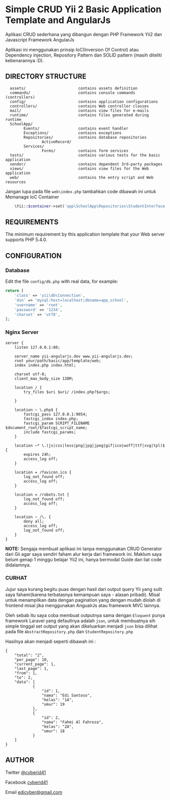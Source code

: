 Simple CRUD Yii 2 Basic Application Template and AngularJs
==========================================================

Aplikasi CRUD sederhana yang dibangun dengan PHP Framework Yii2 dan Javascript Framework AngularJs

Aplikasi ini menggunakan prinsip IoC(Inversion Of Control) atau Dependency Injection, Repository
Pattern dan SOLID pattern (masih diteliti kebenarannya :D).

DIRECTORY STRUCTURE
-------------------

      assets/                       contains assets definition
      commands/                     contains console commands (controllers)
      config/                       contains application configurations
      controllers/                  contains Web controller classes
      mail/                         contains view files for e-mails
      runtime/                      contains files generated during runtime
      SchoolApp/
            Events/                 contains event handler
            Exceptions/             contains exceptions
            Repositories/           contains database repositories
                    ActiveRecord/
            Services/
                    Forms/          contains form services
      tests/                        contains various tests for the basic application
      vendor/                       contains dependent 3rd-party packages
      views/                        contains view files for the Web application
      web/                          contains the entry script and Web resources


Jangan lupa pada file ```web\index.php``` tambahkan code dibawah ini untuk Memanage IoC Container

```php
    \Yii::$container->set('app\SchoolApp\Repositories\StudentInterface', 'app\SchoolApp\Repositories\ActiveRecord\StudentRepository');
```


REQUIREMENTS
------------

The minimum requirement by this application template that your Web server supports PHP 5.4.0.


CONFIGURATION
-------------

### Database

Edit the file `config/db.php` with real data, for example:

```php
return [
    'class' => 'yii\db\Connection',
    'dsn' => 'mysql:host=localhost;dbname=app_school',
    'username' => 'root',
    'password' => '1234',
    'charset' => 'utf8',
];
```

### Nginx Server

```
server {
    listen 127.0.0.1:80;

    server_name yii-angularjs.dev www.yii-angularjs.dev;
    root your/path/basic/app/template/web;
    index index.php index.html;

    charset utf-8;
    client_max_body_size 128M;

    location / {
        try_files $uri $uri/ /index.php?$args;

    }

    location ~ \.php$ {
    	fastcgi_pass 127.0.0.1:9054;
	    fastcgi_index index.php;
	    fastcgi_param SCRIPT_FILENAME $document_root/$fastcgi_script_name;
	    include fastcgi_params;
    }

    location ~* \.(js|css|less|png|jpg|jpeg|gif|ico|woff|ttf|svg|tpl)$ {
        expires 24h;
        access_log off;
    }

    location = /favicon.ico {
        log_not_found off;
        access_log off;
    }

    location = /robots.txt {
        log_not_found off;
        access_log off;
    }

    location ~ /\. {
        deny all;
        access_log off;
        log_not_found off;
    }
}
```

**NOTE:** Sengaja membuat aplikasi ini tanpa menggunakan CRUD Generator dari Gii agar saya sendiri faham alur kerja dari framework
ini. Maklum saya belum genap 1 minggu belajar Yii2 ini, hanya bermodal Guide dan liat code didalamnya.

### CURHAT
Jujur saya kurang begitu puas dengan hasil dari output query Yii yang sulit saya fahami(karena terbatasnya kemampuan saya - alasan pribadi).
Misal untuk menampilkan data dengan pagination yang dengan mudah diolah di frontend misal jika menggunakan AngualrJs atau framework MVC lainnya.

Oleh sebab itu saya coba membuat outputnya sama dengan ```Eloquent``` punya framework Laravel yang defaultnya adalah ```json```,
untuk membuatnya sih simple tinggal set output yang akan dikeluarkan menjadi ```json``` bisa dilihat pada file ```AbstractRepository.php``` dan ```StudentRepository.php```

Hasilnya akan menjadi seperti dibawah ini :

```
{
    "total": "2",
    "per_page": 10,
    "current_page": 1,
    "last_page": 1,
    "from": 1,
    "to": 2,
    "data": [
            {
                "id": 1,
                "nama": "Edi Santoso",
                "kelas": "1A",
                "umur": 19
            },
            {
                "id": 2,
                "nama": "Fahmi Al Fahreza",
                "kelas": "2A",
                "umur": 18
            }
    ]
}
```




AUTHOR
------


Twitter [@cyberid41](http://twitter.com/cyberid41)

Facebook [cyberid41](http://facebook.com/cyberid41)

Email [edicyber@gmail.com](mailto:edicyebr@gmail.com)
